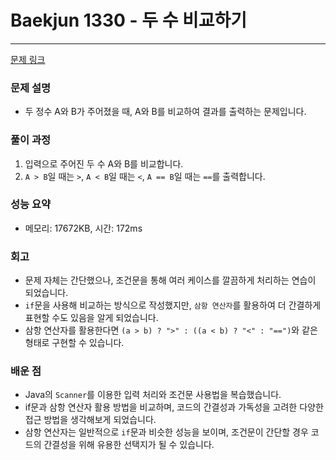 # Baekjun 1330 - 두 수 비교하기
<hr>

[문제 링크](https://www.acmicpc.net/problem/1330)

### 문제 설명
- 두 정수 A와 B가 주어졌을 때, A와 B를 비교하여 결과를 출력하는 문제입니다.

### 풀이 과정
1. 입력으로 주어진 두 수 A와 B를 비교합니다.
2. `A > B`일 때는 `>`, `A < B`일 때는 `<`, `A == B`일 때는 `==`를 출력합니다.

### 성능 요약
- 메모리: 17672KB, 시간: 172ms

### 회고
- 문제 자체는 간단했으나, 조건문을 통해 여러 케이스를 깔끔하게 처리하는 연습이 되었습니다.
- `if`문을 사용해 비교하는 방식으로 작성했지만, `삼항 연산자`를 활용하여 더 간결하게 표현할 수도 있음을 알게 되었습니다.
- 삼항 연산자를 활용한다면 `(a > b) ? ">" : ((a < b) ? "<" : "==")`와 같은 형태로 구현할 수 있습니다.

### 배운 점
- Java의 `Scanner`를 이용한 입력 처리와 조건문 사용법을 복습했습니다.
- if문과 삼항 연산자 활용 방법을 비교하며, 코드의 간결성과 가독성을 고려한 다양한 접근 방법을 생각해보게 되었습니다.
- 삼항 연산자는 일반적으로 `if`문과 비슷한 성능을 보이며, 조건문이 간단할 경우 코드의 간결성을 위해 유용한 선택지가 될 수 있습니다.